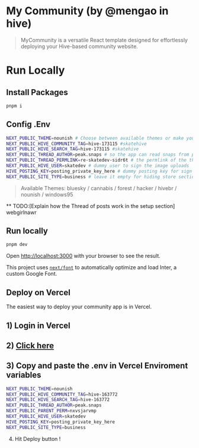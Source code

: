 # My Community (by @mengao in hive)

> MyCommunity is a versatile React template designed for effortlessly deploying your Hive-based community website.

# Run Locally 

## Install Packages

```bash
pnpm i
```

## Config .Env

```bash
NEXT_PUBLIC_THEME=nounish # Choose between available themes or make your own
NEXT_PUBLIC_HIVE_COMMUNITY_TAG=hive-173115 #skatehive
NEXT_PUBLIC_HIVE_SEARCH_TAG=hive-173115 #skatehive
NEXT_PUBLIC_THREAD_AUTHOR=peak.snaps # so the app can read snaps from peakd
NEXT_PUBLIC_THREAD_PERMLINK=re-skatedev-sidr6t # the permlink of the thread post (Read the threadpost section)
NEXT_PUBLIC_HIVE_USER=skatedev # dummy user to sign the image uploads
HIVE_POSTING_KEY=posting_private_key_here # dummy posting key for sign image uploads on hive
NEXT_PUBLIC_SITE_TYPE=business # leave it empty for hiding store section, type business to have a store session
```

> Available Themes: bluesky / cannabis / forest / hacker / hivebr / nounish / windows95

** TODO:[Explain how the Thread of posts work in the setup section]
webgirlnawr
## Run locally 

```bash
pnpm dev
```
Open [http://localhost:3000](http://localhost:3000) with your browser to see the result.


This project uses [`next/font`](https://nextjs.org/docs/basic-features/font-optimization) to automatically optimize and load Inter, a custom Google Font.


## Deploy on Vercel

The easiest way to deploy your community app is in Vercel. 

## 1) Login in Vercel 

## 2) [Click here](https://vercel.com/new/import?s=https%3A%2F%2Fgithub.com%2Fsktbrd%2Fmycommunity&hasTrialAvailable=0&showOptionalTeamCreation=false&project-name=mycommunity&framework=nextjs&totalProjects=1&remainingProjects=1&teamSlug=sktbrds-projects) 

## 3) Copy and paste the .env in Vercel Enviroment variables 

```bash
NEXT_PUBLIC_THEME=nounish
NEXT_PUBLIC_HIVE_COMMUNITY_TAG=hive-163772
NEXT_PUBLIC_HIVE_SEARCH_TAG=hive-163772
NEXT_PUBLIC_THREAD_AUTHOR=peak.snaps
NEXT_PUBLIC_PARENT_PERM=nxvsjarvmp
NEXT_PUBLIC_HIVE_USER=skatedev
HIVE_POSTING_KEY=posting_private_key_here
NEXT_PUBLIC_SITE_TYPE=business
``` 

4) Hit Deploy button !
